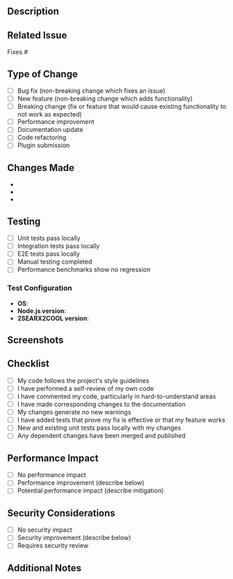 ## Description
<!-- Provide a brief description of the changes in this PR -->

## Related Issue
<!-- Link to the issue this PR addresses (e.g., Fixes #123) -->
Fixes #

## Type of Change
<!-- Mark the relevant option with an "x" -->
- [ ] Bug fix (non-breaking change which fixes an issue)
- [ ] New feature (non-breaking change which adds functionality)
- [ ] Breaking change (fix or feature that would cause existing functionality to not work as expected)
- [ ] Performance improvement
- [ ] Documentation update
- [ ] Code refactoring
- [ ] Plugin submission

## Changes Made
<!-- List the specific changes made in this PR -->
- 
- 
- 

## Testing
<!-- Describe the tests you ran to verify your changes -->
- [ ] Unit tests pass locally
- [ ] Integration tests pass locally
- [ ] E2E tests pass locally
- [ ] Manual testing completed
- [ ] Performance benchmarks show no regression

### Test Configuration
- **OS**: 
- **Node.js version**: 
- **2SEARX2COOL version**: 

## Screenshots
<!-- If applicable, add screenshots to demonstrate the changes -->

## Checklist
<!-- Mark completed items with an "x" -->
- [ ] My code follows the project's style guidelines
- [ ] I have performed a self-review of my own code
- [ ] I have commented my code, particularly in hard-to-understand areas
- [ ] I have made corresponding changes to the documentation
- [ ] My changes generate no new warnings
- [ ] I have added tests that prove my fix is effective or that my feature works
- [ ] New and existing unit tests pass locally with my changes
- [ ] Any dependent changes have been merged and published

## Performance Impact
<!-- Describe any performance implications -->
- [ ] No performance impact
- [ ] Performance improvement (describe below)
- [ ] Potential performance impact (describe mitigation)

## Security Considerations
<!-- Describe any security implications -->
- [ ] No security impact
- [ ] Security improvement (describe below)
- [ ] Requires security review

## Additional Notes
<!-- Add any additional notes, concerns, or discussion points -->